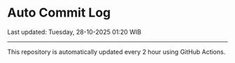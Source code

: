 # Auto Commit Log

Last updated: Tuesday, 28-10-2025 01:20 WIB

---

This repository is automatically updated every 2 hour using GitHub Actions.
